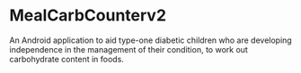 # MealCarbCounterv2

An Android application to aid type-one diabetic children who are developing independence in the management of their condition, to work out carbohydrate content in foods. 
